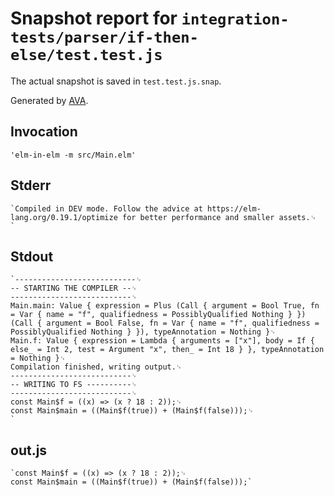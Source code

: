 # Snapshot report for `integration-tests/parser/if-then-else/test.test.js`

The actual snapshot is saved in `test.test.js.snap`.

Generated by [AVA](https://avajs.dev).

## Invocation

    'elm-in-elm -m src/Main.elm'

## Stderr

    `Compiled in DEV mode. Follow the advice at https://elm-lang.org/0.19.1/optimize for better performance and smaller assets.␊
    `

## Stdout

    `---------------------------␊
    -- STARTING THE COMPILER --␊
    ---------------------------␊
    Main.main: Value { expression = Plus (Call { argument = Bool True, fn = Var { name = "f", qualifiedness = PossiblyQualified Nothing } }) (Call { argument = Bool False, fn = Var { name = "f", qualifiedness = PossiblyQualified Nothing } }), typeAnnotation = Nothing }␊
    Main.f: Value { expression = Lambda { arguments = ["x"], body = If { else_ = Int 2, test = Argument "x", then_ = Int 18 } }, typeAnnotation = Nothing }␊
    Compilation finished, writing output.␊
    ---------------------------␊
    -- WRITING TO FS ----------␊
    ---------------------------␊
    const Main$f = ((x) => (x ? 18 : 2));␊
    const Main$main = ((Main$f(true)) + (Main$f(false)));␊
    `

## out.js

    `const Main$f = ((x) => (x ? 18 : 2));␊
    const Main$main = ((Main$f(true)) + (Main$f(false)));`
